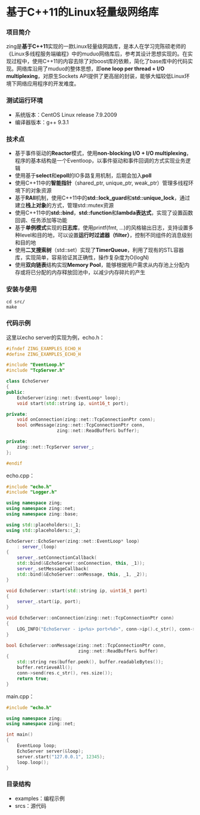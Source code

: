 # 基于C++11的Linux轻量级网络库

### 项目简介

zing是**基于C++11**实现的一款Linux轻量级网路库，是本人在学习完陈硕老师的《Linux多线程服务端编程》中的muduo网络库后，参考其设计思想实现的。在实现过程中，使用C++11的内容去除了对boost库的依赖，简化了base库中的代码实现。网络库沿用了muduo的整体思想，即**one loop per thread + I/O multiplexing**，对原生Sockets API提供了更高层的封装，能够大幅较低Linux环境下网络应用程序的开发难度。

### 测试运行环境

- 系统版本：CentOS Linux release 7.9.2009 
- 编译器版本：g++ 9.3.1

### 技术点

- 基于事件驱动的**Reactor**模式，使用**non-blocking I/O + I/O multiplexing**，程序的基本结构是一个Eventloop，以事件驱动和事件回调的方式实现业务逻辑
- 使用基于**select**和**epoll**的IO多路复用机制，后期会加入**poll**
- 使用C++11中的**智能指针**（shared_ptr, unique_ptr, weak_ptr）管理多线程环境下的对象资源
- 基于**RAII**机制，使用C++11中的**std::lock_guard**和**std::unique_lock**，通过建立**栈上对象**的方式，管理std::mutex资源
- 使用C++11中的**std::bind**，**std::function**和**lambda表达式**，实现了设置函数回调、任务添加等功能
- 基于**单例模式**实现的**日志库**，使用printf(fmt, ...)的风格输出日志，支持设置多种level和目的地，可以设置**运行时过滤器（filter）**，控制不同组件的消息级别和目的地
- 使用**二叉搜索树**（std::set）实现了**TimerQueue**，利用了现有的STL容器库，实现简单，容易验证其正确性，操作复杂度为O(logN)
- 使用**双向链表**结构实现**Memory Pool**，能够根据用户需求从内存池上分配内存或将已分配的内存释放回池中，以减少内存碎片的产生

### 安装与使用

```shell
cd src/
make
```

### 代码示例

这里以echo server的实现为例，echo.h：

```cpp
#ifndef ZING_EXAMPLES_ECHO_H
#define ZING_EXAMPLES_ECHO_H

#include "EventLoop.h"
#include "TcpServer.h"

class EchoServer
{
public:
    EchoServer(zing::net::EventLoop* loop);
    void start(std::string ip, uint16_t port);

private:
    void onConnection(zing::net::TcpConnectionPtr conn);
    bool onMessage(zing::net::TcpConnectionPtr conn,
                   zing::net::ReadBuffer& buffer);

private:
    zing::net::TcpServer server_;
};

#endif
```

echo.cpp：

```cpp
#include "echo.h"
#include "Logger.h"

using namespace zing;
using namespace zing::net;
using namespace zing::base;

using std::placeholders::_1;
using std::placeholders::_2;

EchoServer::EchoServer(zing::net::EventLoop* loop)
    : server_(loop)
{
    server_.setConnectionCallback(
	std::bind(&EchoServer::onConnection, this, _1));
    server_.setMessageCallback(
	std::bind(&EchoServer::onMessage, this, _1, _2));
}

void EchoServer::start(std::string ip, uint16_t port)
{
    server_.start(ip, port);
}

void EchoServer::onConnection(zing::net::TcpConnectionPtr conn)
{
    LOG_INFO("EchoServer - ip<%s> port<%d>", conn->ip().c_str(), conn->port());
}

bool EchoServer::onMessage(zing::net::TcpConnectionPtr conn,
                           zing::net::ReadBuffer& buffer)
{
    std::string res(buffer.peek(), buffer.readableBytes());
    buffer.retrieveAll();
    conn->send(res.c_str(), res.size());
    return true;
}
```

main.cpp：

```cpp
#include "echo.h"

using namespace zing;
using namespace zing::net;

int main()
{
    EventLoop loop;
    EchoServer server(&loop);
    server.start("127.0.0.1", 12345);
    loop.loop();
}
```

### 目录结构

- examples：编程示例
- srcs：源代码
